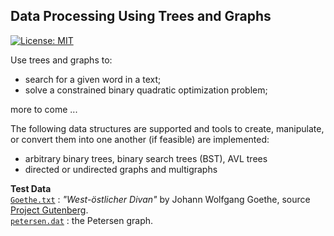 ## Data Processing Using Trees and Graphs
[![License: MIT](https://img.shields.io/badge/License-MIT-yellow.svg)](./LICENSE)

Use trees and graphs to: 
* search for a given word in a text;
* solve a constrained binary quadratic optimization problem;

more to come ...

The following data structures are supported and tools to create, manipulate, or convert them into one another (if feasible) are implemented:
* arbitrary binary trees, binary search trees (BST), AVL trees<br />
* directed or undirected graphs and multigraphs

**Test Data**<br />
[`Goethe.txt`](./data/Goethe.txt) : *"West-östlicher Divan"* by Johann Wolfgang Goethe, source [Project Gutenberg](https://www.gutenberg.org).<br />
[`petersen.dat`](./data/petersen.dat) : the Petersen graph.
